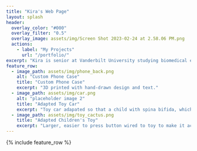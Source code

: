 ```yaml
---
title: "Kira's Web Page"
layout: splash
header:
  overlay_color: "#000"
  overlay_filter: "0.5"
  overlay_image: assets/img/Screen Shot 2023-02-24 at 2.58.06 PM.png
  actions:
    - label: "My Projects"
      url: "/portfolio/"
excerpt: "Kira is senior at Vanderbilt University studying biomedical engineering. She is passionate about building low-cost medical devices and her work in Vanderbilt Athletics with the Spirit Team."
feature_row:
  - image_path: assets/img/phone_back.png
    alt: "Custom Phone Case"
    title: "Custom Phone Case"
    excerpt: "3D printed with hand-drawn design and text."
  - image_path: assets/img/car.png
    alt: "placeholder image 2"
    title: "Adapted Toy Car"
    excerpt: "Toy car adapated so that a child with spina bifida, which causes weakness in the lower limbs, could operate it."
  - image_path: assets/img/toy_cactus.png
    title: "Adapted Children's Toy"
    excerpt: "Larger, easier to press button wired to toy to make it accessible for children with disabilities. "
---
```


{% include feature_row %}

